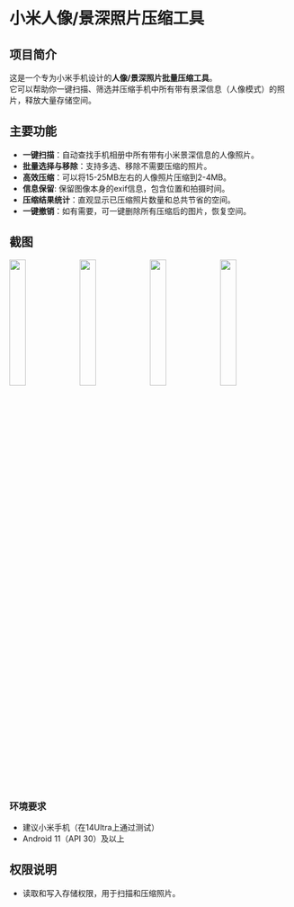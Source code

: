 # 小米人像/景深照片压缩工具

## 项目简介

这是一个专为小米手机设计的**人像/景深照片批量压缩工具**。  
它可以帮助你一键扫描、筛选并压缩手机中所有带有景深信息（人像模式）的照片，释放大量存储空间。

## 主要功能

- **一键扫描**：自动查找手机相册中所有带有小米景深信息的人像照片。
- **批量选择与移除**：支持多选、移除不需要压缩的照片。
- **高效压缩**：可以将15-25MB左右的人像照片压缩到2-4MB。
- **信息保留**: 保留图像本身的exif信息，包含位置和拍摄时间。
- **压缩结果统计**：直观显示已压缩照片数量和总共节省的空间。
- **一键撤销**：如有需要，可一键删除所有压缩后的图片，恢复空间。
 
## 截图

<img src="https://github.com/user-attachments/assets/ab391145-4b86-433d-ada2-b49749ad8601" width="24%" />
<img src="https://github.com/user-attachments/assets/d5ff66dd-3476-4d80-8ef7-f52e1c518cd5" width="24%" />
<img src="https://github.com/user-attachments/assets/f00a92ed-7629-4458-9b46-792b0fd675ae" width="24%" />
<img src="https://github.com/user-attachments/assets/7060da55-439a-4a6f-ad05-3b0da767e876" width="24%" />


### 环境要求

- 建议小米手机（在14Ultra上通过测试）
- Android 11（API 30）及以上


## 权限说明

- 读取和写入存储权限，用于扫描和压缩照片。
